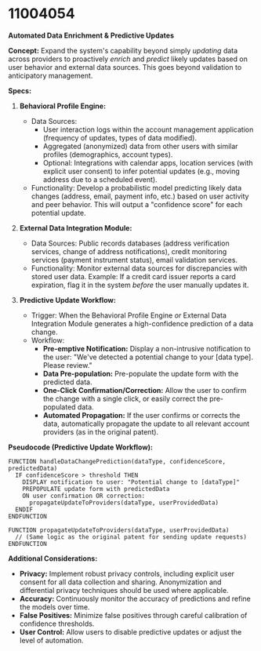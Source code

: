 # 11004054

**Automated Data Enrichment & Predictive Updates**

**Concept:** Expand the system's capability beyond simply *updating* data across providers to proactively *enrich* and *predict* likely updates based on user behavior and external data sources. This goes beyond validation to anticipatory management.

**Specs:**

1.  **Behavioral Profile Engine:**
    *   Data Sources:
        *   User interaction logs within the account management application (frequency of updates, types of data modified).
        *   Aggregated (anonymized) data from other users with similar profiles (demographics, account types).
        *   Optional: Integrations with calendar apps, location services (with explicit user consent) to infer potential updates (e.g., moving address due to a scheduled event).
    *   Functionality: Develop a probabilistic model predicting likely data changes (address, email, payment info, etc.) based on user activity and peer behavior. This will output a "confidence score" for each potential update.

2.  **External Data Integration Module:**
    *   Data Sources: Public records databases (address verification services, change of address notifications), credit monitoring services (payment instrument status), email validation services.
    *   Functionality:  Monitor external data sources for discrepancies with stored user data. Example: If a credit card issuer reports a card expiration, flag it in the system *before* the user manually updates it.

3.  **Predictive Update Workflow:**
    *   Trigger: When the Behavioral Profile Engine *or* External Data Integration Module generates a high-confidence prediction of a data change.
    *   Workflow:
        *   **Pre-emptive Notification:**  Display a non-intrusive notification to the user: "We've detected a potential change to your [data type]. Please review."
        *   **Data Pre-population:**  Pre-populate the update form with the predicted data.
        *   **One-Click Confirmation/Correction:** Allow the user to confirm the change with a single click, or easily correct the pre-populated data.
        *   **Automated Propagation:**  If the user confirms or corrects the data, automatically propagate the update to all relevant account providers (as in the original patent).

**Pseudocode (Predictive Update Workflow):**

```
FUNCTION handleDataChangePrediction(dataType, confidenceScore, predictedData)
  IF confidenceScore > threshold THEN
    DISPLAY notification to user: "Potential change to [dataType]"
    PREPOPULATE update form with predictedData
    ON user confirmation OR correction:
      propagateUpdateToProviders(dataType, userProvidedData)
  ENDIF
ENDFUNCTION

FUNCTION propagateUpdateToProviders(dataType, userProvidedData)
  // (Same logic as the original patent for sending update requests)
ENDFUNCTION
```

**Additional Considerations:**

*   **Privacy:**  Implement robust privacy controls, including explicit user consent for all data collection and sharing. Anonymization and differential privacy techniques should be used where applicable.
*   **Accuracy:**  Continuously monitor the accuracy of predictions and refine the models over time.
*   **False Positives:** Minimize false positives through careful calibration of confidence thresholds.
*   **User Control:** Allow users to disable predictive updates or adjust the level of automation.